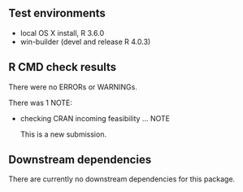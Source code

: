 ## Test environments
* local OS X install, R 3.6.0
* win-builder (devel and release R 4.0.3)

## R CMD check results
There were no ERRORs or WARNINGs. 

There was 1 NOTE:

* checking CRAN incoming feasibility ... NOTE

  This is a new submission.

## Downstream dependencies
There are currently no downstream dependencies for this package.
